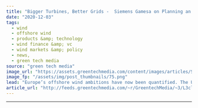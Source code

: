 ```yaml
---
title: "Bigger Turbines, Better Grids -  Siemens Gamesa on Planning an Offshore Boom"
date: "2020-12-03"
tags: 
  - wind
  - offshore wind
  - products &amp; technology
  - wind finance &amp; vc
  - wind markets &amp; policy
  - news,
  - green tech media
source: "green tech media"
image_url: "https://assets.greentechmedia.com/content/images/articles/Siemens_Gamesa_worlds_largest_wind_turbine_wide_shot_SG_14-222_DD_XL_Credit_Siemens_Gamesa.jpg"
image_fp: "/assets/img/post_thumbnails/75.png"
lead: "Europe’s offshore wind ambitions have now been quantified. The U.K. and the 27 European Union nations are aiming for a combined 100 gigawatts of operation capacity by 2030. Getting there is achievable, but to really get the most out of offshore wind’ ..."
article_url: "http://feeds.greentechmedia.com/~r/GreentechMedia/~3/L3clvRmmVtY/bigger-turbines-better-grids-siemens-gamesas-on-planning-an-offshore-boom"
---
```


---
